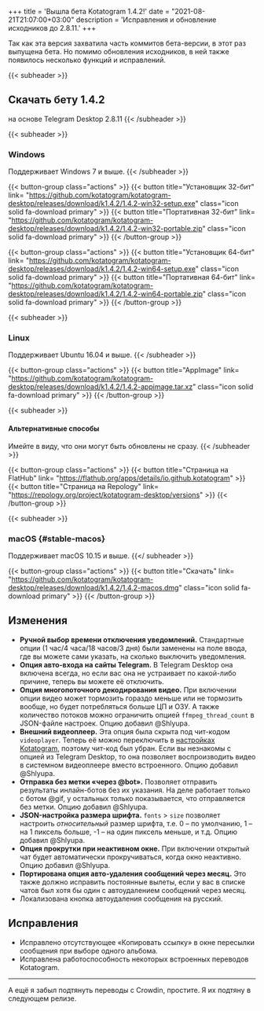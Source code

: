 +++
title = 'Вышла бета Kotatogram 1.4.2!'
date = "2021-08-21T21:07:00+03:00"
description = 'Исправления и обновление исходников до 2.8.11.'
+++

Так как эта версия захватила часть коммитов бета-версии, в этот раз выпущена бета. Но помимо обновления исходников, в ней также появилось несколько функций и исправлений.

{{< subheader >}}
## Скачать бету 1.4.2
на основе Telegram Desktop 2.8.11
{{< /subheader >}}

{{< subheader >}}
### Windows
Поддерживает Windows 7 и выше. 
{{< /subheader >}}

{{< button-group class="actions" >}}
    {{< button title="Установщик 32-бит" link= "https://github.com/kotatogram/kotatogram-desktop/releases/download/k1.4.2/1.4.2-win32-setup.exe" class="icon solid fa-download primary" >}}
    {{< button title="Портативная 32-бит" link= "https://github.com/kotatogram/kotatogram-desktop/releases/download/k1.4.2/1.4.2-win32-portable.zip" class="icon solid fa-download primary" >}}
{{< /button-group >}}

{{< button-group class="actions" >}}
    {{< button title="Установщик 64-бит" link= "https://github.com/kotatogram/kotatogram-desktop/releases/download/k1.4.2/1.4.2-win64-setup.exe" class="icon solid fa-download primary" >}}
    {{< button title="Портативная 64-бит" link= "https://github.com/kotatogram/kotatogram-desktop/releases/download/k1.4.2/1.4.2-win64-portable.zip" class="icon solid fa-download primary" >}}
{{< /button-group >}}

{{< subheader >}}
### Linux
Поддерживает Ubuntu 16.04 и выше.
{{< /subheader >}}

{{< button-group class="actions" >}}
    {{< button title="AppImage" link= "https://github.com/kotatogram/kotatogram-desktop/releases/download/k1.4.2/1.4.2-appimage.tar.xz" class="icon solid fa-download primary" >}}
{{< /button-group >}}

{{< subheader >}}
#### Альтернативные способы
Имейте в виду, что они могут быть обновлены не сразу.
{{< /subheader >}}

{{< button-group class="actions" >}}
    {{< button title="Страница на FlatHub" link= "https://flathub.org/apps/details/io.github.kotatogram" >}}
    {{< button title="Страница на Repology" link= "https://repology.org/project/kotatogram-desktop/versions" >}}
{{< /button-group >}}

{{< subheader >}}
### macOS {#stable-macos}
Поддерживает macOS 10.15 и выше.
{{</ subheader >}}

{{< button-group class="actions" >}}
    {{< button title="Скачать" link= "https://github.com/kotatogram/kotatogram-desktop/releases/download/k1.4.2/1.4.2-macos.dmg" class="icon solid fa-download primary" >}}
{{< /button-group >}}

## Изменения

* **Ручной выбор времени отключения уведомлений.** Стандартные опции (1 час/4 часа/18 часов/3 дня) были заменены на поле ввода, где вы можете сами указать, на сколько выключить уведомления.
* **Опция авто-входа на сайты Telegram.** В Telegram Desktop она включена всегда, но если вас она не устраивает по какой-либо причине, теперь вы можете её отключить.
* **Опция многопоточного декодирования видео.** При включении опции видео может тормозить гораздо меньше или не тормозить вообще, но будет потребляться больше ЦП и ОЗУ. А также количество потоков можно ограничить опцией `ffmpeg_thread_count` в JSON-файле настроек. Опцию добавил @Shlyupa.
* **Внешний видеоплеер.** Эта опция была скрыта под чит-кодом `videoplayer`. Теперь её можно переключить в [настройках Kotatogram](tg://settings/kotato), поэтому чит-код был убран. Если вы незнакомы с опцией из Telegram Desktop, то она позволяет воспроизводить видео в системном видеоплеере вместо встроенного. Опцию добавил @Shlyupa.
* **Отправка без метки «через @bot».** Позволяет отправить результаты инлайн-ботов без их указания. На деле работает только с ботом @gif, у остальных только показывается, что отправляется без метки. Опцию добавил @Shlyupa.
* **JSON-настройка размера шрифта.** `fonts` > `size` позволяет настроить _относительный_ размер шрифта, т.е. 0 – по умолчанию, 1 – на 1 пиксель больше, -1 – на один пиксель меньше, и т.д. Опцию добавил @Shlyupa.
* **Опция прокрутки при неактивном окне.** При включении открытый чат будет автоматически прокручиваться, когда окно неактивно. Опцию добавил @Shlyupa.
* **Портирована опция авто-удаления сообщений через месяц.** Это также должно исправить постоянные вылеты, если у вас в списке чатов был хотя бы один с автоудалением сообщений через месяц.
* Локализована кнопка автоудаления сообщения на русский.

## Исправления

* Исправлено отсутствующее «Копировать ссылку» в окне пересылки сообщения при выборе одного альбома.
* Исправлена работоспособность некоторых встроенных переводов Kotatogram.

---

А ещё я забыл подтянуть переводы с Crowdin, простите. Я их подтяну в следующем релизе.
